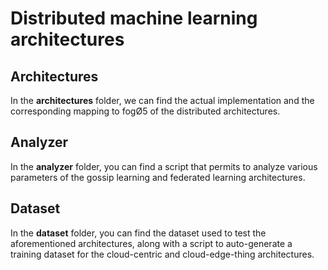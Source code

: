 # Distributed machine learning architectures

## Architectures
In the **architectures** folder, we can find the actual implementation and the corresponding mapping to fogØ5 of the distributed architectures. 

## Analyzer
In the **analyzer** folder, you can find a script that permits to analyze various parameters of the gossip learning and federated learning architectures.

## Dataset
In the **dataset** folder, you can find the dataset used to test the aforementioned architectures, along with a script to auto-generate a training dataset for the cloud-centric and cloud-edge-thing architectures.
